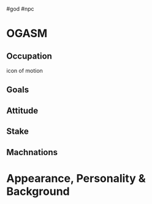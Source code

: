 #god #npc 
# OGASM
## Occupation
icon of motion
## Goals

## Attitude

## Stake

## Machnations

# Appearance, Personality & Background

